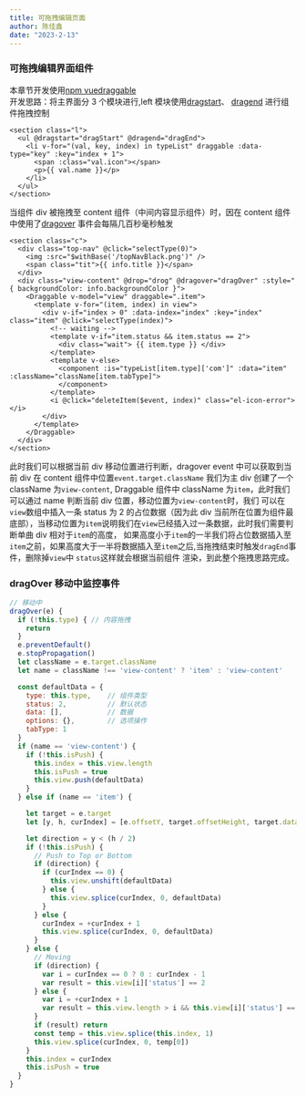 ```yaml
---
title: 可拖拽编辑页面
author: 陈佳鑫
date: "2023-2-13"
---
```


<DragVue />

### 可拖拽编辑界面组件

本章节开发使用[npm vuedraggable](https://www.npmjs.com/package/vuedraggable)
<br>
开发思路：将主界面分 3 个模块进行,left 模块使用[dragstart](https://developer.mozilla.org/en-US/docs/Web/API/HTMLElement/dragstart_event)、
[dragend](https://developer.mozilla.org/en-US/docs/Web/API/HTMLElement/dragend_event)
进行组件拖拽控制

```vue
<section class="l">
  <ul @dragstart="dragStart" @dragend="dragEnd">
    <li v-for="(val, key, index) in typeList" draggable :data-type="key" :key="index + 1">
      <span :class="val.icon"></span>
      <p>{{ val.name }}</p>
    </li>
  </ul>
</section>
```

当组件 div 被拖拽至 content 组件（中间内容显示组件）时，因在 content 组件中使用了[dragover](https://developer.mozilla.org/zh-CN/docs/Web/API/HTMLElement/dragover_event)
事件会每隔几百秒毫秒触发

```vue
<section class="c">
  <div class="top-nav" @click="selectType(0)">
    <img :src="$withBase('/topNavBlack.png')" />
    <span class="tit">{{ info.title }}</span>
  </div>
  <div class="view-content" @drop="drog" @dragover="dragOver" :style="{ backgroundColor: info.backgroundColor }">
    <Draggable v-model="view" draggable=".item">
      <template v-for="(item, index) in view">
        <div v-if="index > 0" :data-index="index" :key="index" class="item" @click="selectType(index)">
          <!-- waiting -->
          <template v-if="item.status && item.status == 2">
            <div class="wait"> {{ item.type }} </div>
          </template>
          <template v-else>
            <component :is="typeList[item.type]['com']" :data="item" :className="className[item.tabType]">
            </component>
          </template>
          <i @click="deleteItem($event, index)" class="el-icon-error"></i>
        </div>
      </template>
    </Draggable>
  </div>
</section>
```

此时我们可以根据当前 div 移动位置进行判断，dragover event 中可以获取到当前 div 在 content 组件中位置`event.target.className`
我们为主 div 创建了一个 className 为`view-content`, Draggable 组件中 className 为`item`，此时我们可以通过 name 判断当前 div 位置，移动位置为`view-content`时，我们
可以在`view`数组中插入一条 status 为 2 的占位数据（因为此 div 当前所在位置为组件最底部），当移动位置为`item`说明我们在`view`已经插入过一条数据，此时我们需要判断单曲 div 相对于`item`的高度，
如果高度小于`item`的一半我们将占位数据插入至`item`之前，如果高度大于一半将数据插入至`item`之后,当拖拽结束时触发`dragEnd`事件，删除掉`view`中 `status`这样就会根据当前组件
渲染，到此整个拖拽思路完成。

### dragOver 移动中监控事件

```js
// 移动中
dragOver(e) {
  if (!this.type) { // 内容拖拽
    return
  }
  e.preventDefault()
  e.stopPropagation()
  let className = e.target.className
  let name = className !== 'view-content' ? 'item' : 'view-content'

  const defaultData = {
    type: this.type,    // 组件类型
    status: 2,          // 默认状态
    data: [],           // 数据
    options: {},        // 选项操作
    tabType: 1
  }
  if (name == 'view-content') {
    if (!this.isPush) {
      this.index = this.view.length
      this.isPush = true
      this.view.push(defaultData)
    }
  } else if (name == 'item') {

    let target = e.target
    let [y, h, curIndex] = [e.offsetY, target.offsetHeight, target.dataset.index]

    let direction = y < (h / 2)
    if (!this.isPush) {
      // Push to Top or Bottom
      if (direction) {
        if (curIndex == 0) {
          this.view.unshift(defaultData)
        } else {
          this.view.splice(curIndex, 0, defaultData)
        }
      } else {
        curIndex = +curIndex + 1
        this.view.splice(curIndex, 0, defaultData)
      }
    } else {
      // Moving
      if (direction) {
        var i = curIndex == 0 ? 0 : curIndex - 1
        var result = this.view[i]['status'] == 2
      } else {
        var i = +curIndex + 1
        var result = this.view.length > i && this.view[i]['status'] == 2
      }
      if (result) return
      const temp = this.view.splice(this.index, 1)
      this.view.splice(curIndex, 0, temp[0])
    }
    this.index = curIndex
    this.isPush = true
  }
}
```
